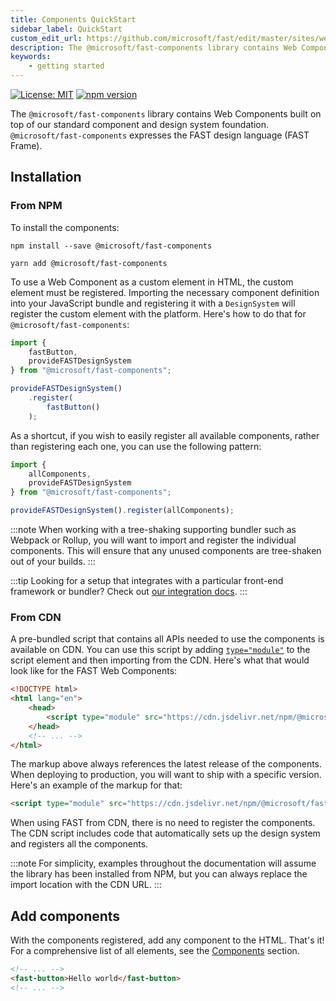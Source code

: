 ```yaml
---
title: Components QuickStart
sidebar_label: QuickStart
custom_edit_url: https://github.com/microsoft/fast/edit/master/sites/website/src/docs/fast-foundation/getting-started.md
description: The @microsoft/fast-components library contains Web Components built on top of our standard component and design system foundation.
keywords:
    - getting started
---
```


[![License: MIT](/badges/License-MIT-yellow.svg)](https://opensource.org/licenses/MIT)
[![npm version](https://badge.fury.io/js/%40microsoft%2Ffast-components.svg)](https://www.npmjs.com/package/@microsoft/fast-components)

The `@microsoft/fast-components` library contains Web Components built on top of our standard component and design system foundation. `@microsoft/fast-components` expresses the FAST design language (FAST Frame). 

## Installation

### From NPM

To install the components:

```shell
npm install --save @microsoft/fast-components
```

```shell
yarn add @microsoft/fast-components
```

To use a Web Component as a custom element in HTML, the custom element must be registered. Importing the necessary component definition into your JavaScript bundle and registering it with a `DesignSystem` will register the custom element with the platform. Here's how to do that for `@microsoft/fast-components`:

```js
import { 
    fastButton, 
    provideFASTDesignSystem 
} from "@microsoft/fast-components";

provideFASTDesignSystem()
    .register(
        fastButton()
    );
```

As a shortcut, if you wish to easily register all available components, rather than registering each one, you can use the following pattern:

```js
import { 
    allComponents, 
    provideFASTDesignSystem 
} from "@microsoft/fast-components";

provideFASTDesignSystem().register(allComponents);
```

:::note
When working with a tree-shaking supporting bundler such as Webpack or Rollup, you will want to import and register the individual components. This will ensure that any unused components are tree-shaken out of your builds.
:::

:::tip
Looking for a setup that integrates with a particular front-end framework or bundler? Check out [our integration docs](../integrations/introduction.md).
:::

### From CDN

A pre-bundled script that contains all APIs needed to use the components is available on CDN. You can use this script by adding [`type="module"`](https://developer.mozilla.org/en-US/docs/Web/JavaScript/Guide/Modules) to the script element and then importing from the CDN. Here's what that would look like for the FAST Web Components:

```html
<!DOCTYPE html>
<html lang="en">
    <head>
        <script type="module" src="https://cdn.jsdelivr.net/npm/@microsoft/fast-components/dist/fast-components.min.js"></script>
    </head>
    <!-- ... -->
</html>
```

The markup above always references the latest release of the components. When deploying to production, you will want to ship with a specific version. Here's an example of the markup for that:

```html
<script type="module" src="https://cdn.jsdelivr.net/npm/@microsoft/fast-components@2.16.0/dist/fast-components.min.js"></script>
```

When using FAST from CDN, there is no need to register the components. The CDN script includes code that automatically sets up the design system and registers all the components.

:::note
For simplicity, examples throughout the documentation will assume the library has been installed from NPM, but you can always replace the import location with the CDN URL.
:::

## Add components

With the components registered, add any component to the HTML. That's it! For a comprehensive list of all elements, see the [Components](./fast-accordion.mdx) section.

```html
<!-- ... -->
<fast-button>Hello world</fast-button>
<!-- ... -->
```
